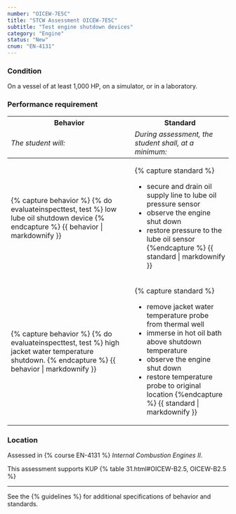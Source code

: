 ```yaml
---
number: "OICEW-7E5C"
title: "STCW Assessment OICEW-7E5C"
subtitle: "Test engine shutdown devices"
category: "Engine"
status: "New"
cnum: "EN-4131"
---
```

### Condition

On a vessel of at least 1,000 HP, on a simulator, or in a laboratory.

### Performance requirement 

<table width='100%' class='Guidelines'>
 <thead>
 <tr>
     <th class='thirty'>Behavior</th>
     <th class='seventy'>Standard</th>
 </tr>
 <tr>
     <td><em>The student will:</em></td>
     <td><em>During assessment, the student shall, at a minimum:</em></td>
 </tr>
 </thead>
 <tbody>
 

<tr><td>

{% capture behavior %}
{% do evaluateinspecttest, test %} low lube oil shutdown device
{% endcapture %}
{{ behavior | markdownify }}

</td><td>

{% capture standard %}
* secure and drain oil supply line to lube oil pressure sensor
* observe the engine shut down
* restore pressure to the lube oil sensor
{%endcapture %}
{{ standard | markdownify }}

</td></tr>



<tr><td>

{% capture behavior %}
{% do evaluateinspecttest, test %} high jacket water temperature shutdown.
{% endcapture %}
{{ behavior | markdownify }}

</td><td>

{% capture standard %}
* remove jacket water temperature probe from thermal well
* immerse in hot oil bath above shutdown temperature
* observe the engine shut down
* restore temperature probe to original location
{%endcapture %}
{{ standard | markdownify }}

</td></tr>



 </tbody>
 </table>

### Location

Assessed in  {% course  EN-4131 %}  *Internal Combustion Engines II*.

This assessment supports KUP {% table 31.html#OICEW-B2.5, OICEW-B2.5 %}

***



See the {% guidelines %} for additional specifications of behavior and standards.